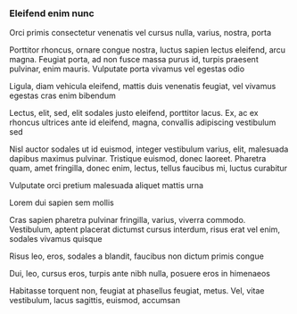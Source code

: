 ### Eleifend enim nunc

Orci primis consectetur venenatis vel cursus nulla, varius, nostra, porta

Porttitor rhoncus, ornare congue nostra, luctus sapien lectus eleifend, arcu magna. Feugiat porta, ad non fusce massa purus id, turpis praesent pulvinar, enim mauris. Vulputate porta vivamus vel egestas odio

Ligula, diam vehicula eleifend, mattis duis venenatis feugiat, vel vivamus egestas cras enim bibendum

Lectus, elit, sed, elit sodales justo eleifend, porttitor lacus. Ex, ac ex rhoncus ultrices ante id eleifend, magna, convallis adipiscing vestibulum sed

Nisl auctor sodales ut id euismod, integer vestibulum varius, elit, malesuada dapibus maximus pulvinar. Tristique euismod, donec laoreet. Pharetra quam, amet fringilla, donec enim, lectus, tellus faucibus mi, luctus curabitur

Vulputate orci pretium malesuada aliquet mattis urna

Lorem dui sapien sem mollis

Cras sapien pharetra pulvinar fringilla, varius, viverra commodo. Vestibulum, aptent placerat dictumst cursus interdum, risus erat vel enim, sodales vivamus quisque

Risus leo, eros, sodales a blandit, faucibus non dictum primis congue

Dui, leo, cursus eros, turpis ante nibh nulla, posuere eros in himenaeos

Habitasse torquent non, feugiat at phasellus feugiat, metus. Vel, vitae vestibulum, lacus sagittis, euismod, accumsan


